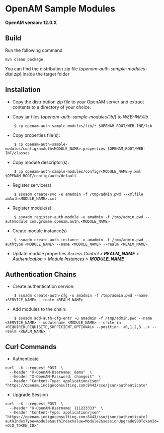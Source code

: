 OpenAM Sample Modules
====================================
**OpenAM version: 12.0.X**

## Build

Run the following command:

```
mvn clean package
```

You can find the distribution zip file (*openam-auth-sample-modules-dist.zip*) inside the target folder

## Installation

* Copy the distribution zip file to your OpenAM server and extract contents to a directory of your choice.

* Copy jar files (*openam-auth-sample-modules/lib/*) to *WEB-INF/lib*
```
    $ cp openam-auth-sample-modules/lib/* $OPENAM_ROOT/WEB-INF/lib
```    
* Copy properties file(s):
```
    $ cp openam-auth-sample-modules/config/amAuth<MODULE_NAME>.properties $OPENAM_ROOT/WEB-INF/classes
```
* Copy module descriptor(s):
```
    $ cp openam-auth-sample-modules/config/<MODULE_NAME>y.xml $OPENAM_ROOT/config/auth/default
```  
* Register service(s)
```
    $ ssoadm create-svc -u amadmin -f /tmp/admin.pwd --xmlfile amAuth<MODULE_NAME>.xml
```
* Register module(s)
```
    $ ssoadm register-auth-module -u amadmin -f /tmp/admin.pwd --authmodule com.groman.openam.auth.<MODULE_NAME>
```  
* Create module instance(s)
```
    $ ssoadm create-auth-instance -u amadmin -f /tmp/admin.pwd --authtype <MODULE_NAME> --name <MODULE_NAME> --realm <REALM_NAME>
```    
* Update module properties *Access Control > **REALM_NAME** > Authentication > Module Instances > **MODULE_NAME***

## Authentication Chains
* Create authentication service:
```
    $ ssoadm create-auth-cfg -u amadmin -f /tmp/admin.pwd --name <SERVICE_NAME> --realm <REALM_NAME>
```
* Add modules to the chain:
```
    $ ssoadm add-auth-cfg-entr -u amadmin -f /tmp/admin.pwd --name <SERVICE_NAME> --modulename <MODULE_NAME> --criteria <REQUIRED,REQUISITE,SUFFICIENT,OPTIONAL> --position  <0,1,2,3...> --realm <REALM_NAME>
```
## Curl Commands

* Authenticate

```
curl  -k --request POST  \
  --header "X-OpenAM-Username: demo"  \
  --header "X-OpenAM-Password: changeit"  \
  --header "Content-Type: application/json"  "https://openam.indigoconsulting.com:8443/sso/json/authenticate"
```
* Upgrade Session
```
curl  -k --request POST  \
  --header "X-OpenAM-Username: 111223333"  \
  --header "Content-Type: application/json" "https://openam.indigoconsulting.com:8443/sso/json/authenticate?authIndexType=module&authIndexValue=Module2&sessionUpgradeSSOTokenId=<OLD_TOKEN_ID>"
```
